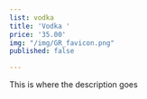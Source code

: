 ```yaml
---
list: vodka
title: 'Vodka '
price: '35.00'
img: "/img/GR_favicon.png"
published: false

---
```

This is where the description goes 